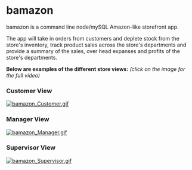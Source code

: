 # bamazon

bamazon is a command line node/mySQL Amazon-like storefront app.

The app will take in orders from customers and deplete stock from the store's inventory, track product sales across the store's departments and provide a summary of the sales, over head expanses and profits of the store's departments.

**Below are examples of the different store views:** _(click on the image for the full video)_
### Customer View

[![bamazon_Customer.gif](https://s8.postimg.cc/c38ci1rlx/bamazon_Customer.gif)](https://youtu.be/cKullh4pPqQ)

### Manager View

[![bamazon_Manager.gif](https://s8.postimg.cc/gcd2kb2lx/bamazon_Manager.gif)](https://youtu.be/o5I7rBO1v5k)

### Supervisor View

[![bamazon_Supervisor.gif](https://s8.postimg.cc/cfzqocchh/bamazon_Supervisor.gif)](https://youtu.be/Q20lfLzt8ig)